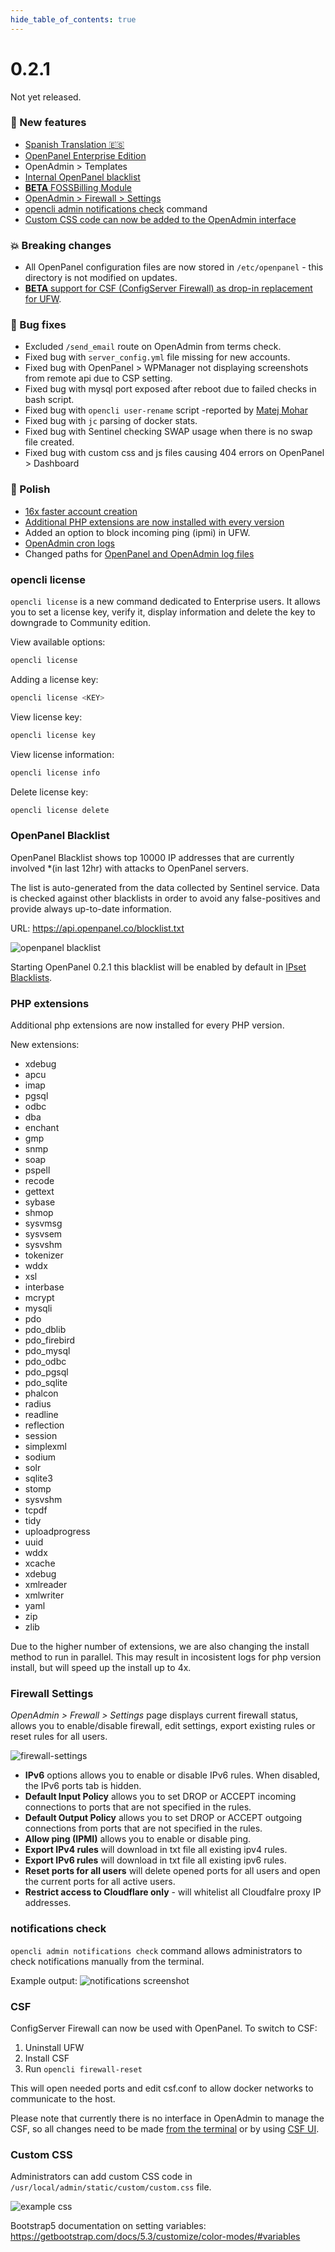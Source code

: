 ```yaml
--- 
hide_table_of_contents: true
---
```



# 0.2.1

Not yet released.

### 🚀 New features
- [Spanish Translation 🇪🇸](https://community.openpanel.co/d/59-hablas-espanol-spanish-translation-for-openpanel)
- [OpenPanel Enterprise Edition](/product/openpanel-premium-control-panel/)
- OpenAdmin > Templates
- [Internal OpenPanel blacklist](#openpanel-blacklist)
- [**BETA** FOSSBilling Module](https://github.com/stefanpejcic/FOSSBilling-OpenPanel)
- [OpenAdmin > Firewall > Settings](#firewall-settings)
- [opencli admin notifications check](#notifications-check) command
- [Custom CSS code can now be added to the OpenAdmin interface](#custom-css)


### 💥 Breaking changes
- All OpenPanel configuration files are now stored in `/etc/openpanel` - this directory is not modified on updates.
- [**BETA** support for CSF (ConfigServer Firewall) as drop-in replacement for UFW](#csf).

### 🐛 Bug fixes
- Excluded `/send_email` route on OpenAdmin from terms check.
- Fixed bug with `server_config.yml` file missing for new accounts.
- Fixed bug with OpenPanel > WPManager not displaying screenshots from remote api due to CSP setting.
- Fixed bug with mysql port exposed after reboot due to failed checks in bash script.
- Fixed bug with `opencli user-rename` script -reported by [Matej Mohar](https://github.com/matejmohar)
- Fixed bug with `jc` parsing of docker stats.
- Fixed bug with Sentinel checking SWAP usage when there is no swap file created.
- Fixed bug with custom css and js files causing 404 errors on OpenPanel > Dashboard


### 💅 Polish
- [16x faster account creation](https://openpanel.co/blog/how-we-decreased-bash-script-execution-by-16x-for-openpanel/#initial-challenges)
- [Additional PHP extensions are now installed with every version](#php-extensions)
- Added an option to block incoming ping (ipmi) in UFW.
- [OpenAdmin cron logs](https://dev.openpanel.co/logs.html#Logs)
- Changed paths for [OpenPanel and OpenAdmin log files](https://dev.openpanel.co/logs.html#Logs)


### opencli license

`opencli license`  is a new command dedicated to Enterprise users. It allows you to set a license key, verify it, display information and delete the key to downgrade to Community edition.


View available options:
```bash
opencli license
```

Adding a license key:
```bash
opencli license <KEY>
```

View license key:
```bash
opencli license key
```

View license information:
```bash
opencli license info
```
Delete license key:
```bash
opencli license delete
```

### OpenPanel Blacklist

OpenPanel Blacklist shows top 10000 IP addresses that are currently involved *(in last 12hr) with attacks to OpenPanel servers.

The list is auto-generated from the data collected by Sentinel service. Data is checked against other blacklists in order to avoid any false-positives and provide always up-to-date information.

URL: https://api.openpanel.co/blocklist.txt

![openpanel blacklist](https://i.postimg.cc/N0QncRRt/2024-06-08-13-45.png)

Starting OpenPanel 0.2.1 this blacklist will be enabled by default in [IPset Blacklists](/docs/changelog/0.1.9/#ipset-blacklists).


### PHP extensions

Additional php extensions are now installed for every PHP version.

New extensions:
- xdebug
- apcu
- imap
- pgsql
- odbc
- dba
- enchant
- gmp
- snmp
- soap
- pspell
- recode
- gettext
- sybase
- shmop
- sysvmsg
- sysvsem
- sysvshm
- tokenizer
- wddx
- xsl
- interbase
- mcrypt
- mysqli
- pdo
- pdo_dblib
- pdo_firebird
- pdo_mysql
- pdo_odbc
- pdo_pgsql
- pdo_sqlite
- phalcon
- radius
- readline
- reflection
- session
- simplexml
- sodium
- solr
- sqlite3
- stomp
- sysvshm
- tcpdf
- tidy
- uploadprogress
- uuid
- wddx
- xcache
- xdebug
- xmlreader
- xmlwriter
- yaml
- zip
- zlib

Due to the higher number of extensions, we are also changing the install method to run in parallel. This may result in incosistent logs for php version install, but will speed up the install up to 4x.

### Firewall Settings

*OpenAdmin > Frewall > Settings* page displays current firewall status, allows you to enable/disable firewall, edit settings, export existing rules or reset rules for all users.

![firewall-settings](https://i.postimg.cc/NFGZm1Lx/2024-06-11-12-25.png)

- **IPv6** options allows you to enable or disable IPv6 rules. When disabled, the IPv6 ports tab is hidden.
- **Default Input Policy** allows you to set DROP or ACCEPT incoming connections to ports that are not specified in the rules.
- **Default Output Policy** allows you to set DROP or ACCEPT outgoing connections from ports that are not specified in the rules.
- **Allow ping (IPMI)** allows you to enable or disable ping.
- **Export IPv4 rules** will download in txt file all existing ipv4 rules.
- **Export IPv6 rules** will download in txt file all existing ipv6 rules.
- **Reset ports for all users** will delete opened ports for all users and open the current ports for all active users.
- **Restrict access to Cloudflare only** - will whitelist all Cloudfalre proxy IP addresses.

### notifications check
`opencli admin notifications check` command allows administrators to check notifications manually from the terminal.

Example output:
![notifications screenshot](https://i.postimg.cc/pdcdGVvv/2024-06-18-15-06.png)

### CSF

ConfigServer Firewall can now be used with OpenPanel. To switch to CSF:
1. Uninstall UFW
2. Install CSF
3. Run `opencli firewall-reset` 

This will open needed ports and edit csf.conf to allow docker networks to communicate to the host.

Please note that currently there is no interface in OpenAdmin to manage the CSF, so all changes need to be made [from the terminal](https://pcx3.com/cheatsheets/csf/) or by using [CSF UI](https://tecadmin.net/how-to-enable-csf-firewall-web-ui/).

### Custom CSS

Administrators can add custom CSS code in `/usr/local/admin/static/custom/custom.css` file.

![example css](https://i.postimg.cc/LsW-Hkyk6/2024-06-18-15-04.png)

Bootstrap5 documentation on setting variables: https://getbootstrap.com/docs/5.3/customize/color-modes/#variables


